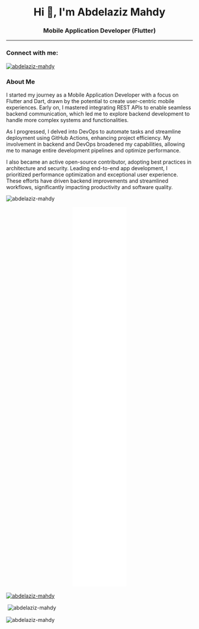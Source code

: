 <h1 align="center">Hi 👋, I'm Abdelaziz Mahdy</h1>
<h3 align="center">Mobile Application Developer (Flutter)</h3>

---

<h3 align="left">Connect with me:</h3>
<p align="left">
  <a href="https://linkedin.com/in/abdelaziz-mahdy" target="blank">
    <img align="center" src="https://raw.githubusercontent.com/rahuldkjain/github-profile-readme-generator/master/src/images/icons/Social/linked-in-alt.svg" alt="abdelaziz-mahdy" height="30" width="40" />
  </a>
</p>

<h3>About Me</h3>

I started my journey as a Mobile Application Developer with a focus on Flutter and Dart, drawn by the potential to create user-centric mobile experiences. Early on, I mastered integrating REST APIs to enable seamless backend communication, which led me to explore backend development to handle more complex systems and functionalities.

As I progressed, I delved into DevOps to automate tasks and streamline deployment using GitHub Actions, enhancing project efficiency. My involvement in backend and DevOps broadened my capabilities, allowing me to manage entire development pipelines and optimize performance.

I also became an active open-source contributor, adopting best practices in architecture and security. Leading end-to-end app development, I prioritized performance optimization and exceptional user experience. These efforts have driven backend improvements and streamlined workflows, significantly impacting productivity and software quality.

<p align="left"> 
  <img src="https://komarev.com/ghpvc/?username=abdelaziz-mahdy&label=Profile%20views&color=0e75b6&style=flat" alt="abdelaziz-mahdy" /> 
</p>
<p align="center">
  <img src="https://github.com/abdelaziz-mahdy/abdelaziz-mahdy/blob/main/github-metrics.svg" alt="GitHub Metrics">
</p>

<p align="left"> 
  <a href="https://github.com/ryo-ma/github-profile-trophy">
    <img src="https://github-profile-trophy.vercel.app/?username=abdelaziz-mahdy" alt="abdelaziz-mahdy" />
  </a> 
</p>



<p>&nbsp;<img align="center" src="https://github-readme-stats.vercel.app/api?username=abdelaziz-mahdy&show_icons=true&locale=en" alt="abdelaziz-mahdy" /></p>

<p><img align="center" src="https://github-readme-streak-stats.herokuapp.com/?user=abdelaziz-mahdy&" alt="abdelaziz-mahdy" /></p>

